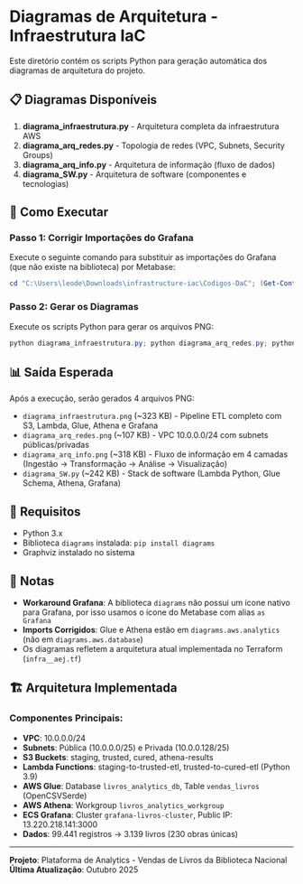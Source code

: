 # Diagramas de Arquitetura - Infraestrutura IaC

Este diretório contém os scripts Python para geração automática dos diagramas de arquitetura do projeto.

## 📋 Diagramas Disponíveis

1. **diagrama_infraestrutura.py** - Arquitetura completa da infraestrutura AWS
2. **diagrama_arq_redes.py** - Topologia de redes (VPC, Subnets, Security Groups)
3. **diagrama_arq_info.py** - Arquitetura de informação (fluxo de dados)
4. **diagrama_SW.py** - Arquitetura de software (componentes e tecnologias)

## 🚀 Como Executar

### Passo 1: Corrigir Importações do Grafana

Execute o seguinte comando para substituir as importações do Grafana (que não existe na biblioteca) por Metabase:

```powershell
cd "C:\Users\leode\Downloads\infrastructure-iac\Codigos-DaC"; (Get-Content diagrama_infraestrutura.py) | ForEach-Object { $_ -replace 'from diagrams.onprem.analytics import Grafana', 'from diagrams.onprem.analytics import Metabase as Grafana' } | Set-Content diagrama_infraestrutura.py; (Get-Content diagrama_arq_redes.py) | ForEach-Object { $_ -replace 'from diagrams.onprem.analytics import Grafana', 'from diagrams.onprem.analytics import Metabase as Grafana' } | Set-Content diagrama_arq_redes.py; (Get-Content diagrama_arq_info.py) | ForEach-Object { $_ -replace 'from diagrams.onprem.analytics import Grafana', 'from diagrams.onprem.analytics import Metabase as Grafana' } | Set-Content diagrama_arq_info.py; (Get-Content diagrama_SW.py) | ForEach-Object { $_ -replace 'from diagrams.onprem.analytics import Grafana', 'from diagrams.onprem.analytics import Metabase as Grafana' } | Set-Content diagrama_SW.py
```

### Passo 2: Gerar os Diagramas

Execute os scripts Python para gerar os arquivos PNG:

```powershell
python diagrama_infraestrutura.py; python diagrama_arq_redes.py; python diagrama_arq_info.py; python diagrama_SW.py; ls *.png
```

## 📊 Saída Esperada

Após a execução, serão gerados 4 arquivos PNG:

- `diagrama_infraestrutura.png` (~323 KB) - Pipeline ETL completo com S3, Lambda, Glue, Athena e Grafana
- `diagrama_arq_redes.png` (~107 KB) - VPC 10.0.0.0/24 com subnets públicas/privadas
- `diagrama_arq_info.png` (~318 KB) - Fluxo de informação em 4 camadas (Ingestão → Transformação → Análise → Visualização)
- `diagrama_SW.py` (~242 KB) - Stack de software (Lambda Python, Glue Schema, Athena, Grafana)

## 🔧 Requisitos

- Python 3.x
- Biblioteca `diagrams` instalada: `pip install diagrams`
- Graphviz instalado no sistema

## 📝 Notas

- **Workaround Grafana**: A biblioteca `diagrams` não possui um ícone nativo para Grafana, por isso usamos o ícone do Metabase com alias `as Grafana`
- **Imports Corrigidos**: Glue e Athena estão em `diagrams.aws.analytics` (não em `diagrams.aws.database`)
- Os diagramas refletem a arquitetura atual implementada no Terraform (`infra__aej.tf`)

## 🏗️ Arquitetura Implementada

### Componentes Principais:
- **VPC**: 10.0.0.0/24
- **Subnets**: Pública (10.0.0.0/25) e Privada (10.0.0.128/25)
- **S3 Buckets**: staging, trusted, cured, athena-results
- **Lambda Functions**: staging-to-trusted-etl, trusted-to-cured-etl (Python 3.9)
- **AWS Glue**: Database `livros_analytics_db`, Table `vendas_livros` (OpenCSVSerde)
- **AWS Athena**: Workgroup `livros_analytics_workgroup`
- **ECS Grafana**: Cluster `grafana-livros-cluster`, Public IP: 13.220.218.141:3000
- **Dados**: 99.441 registros → 3.139 livros (230 obras únicas)

---

**Projeto**: Plataforma de Analytics - Vendas de Livros da Biblioteca Nacional  
**Última Atualização**: Outubro 2025
